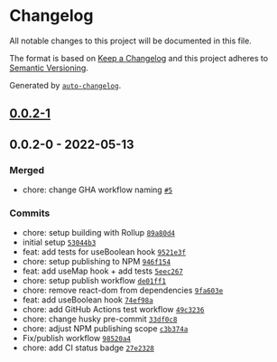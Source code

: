 # Changelog

All notable changes to this project will be documented in this file.

The format is based on [Keep a Changelog](https://keepachangelog.com/en/1.0.0/)
and this project adheres to [Semantic Versioning](https://semver.org/spec/v2.0.0.html).

Generated by [`auto-changelog`](https://github.com/CookPete/auto-changelog).

## [0.0.2-1](https://github.com/digitalmonad/custom-react-hooks-library/compare/0.0.2-0...0.0.2-1)

## 0.0.2-0 - 2022-05-13

### Merged

- chore: change GHA workflow naming [`#5`](https://github.com/digitalmonad/custom-react-hooks-library/pull/5)

### Commits

- chore: setup building with Rollup [`89a80d4`](https://github.com/digitalmonad/custom-react-hooks-library/commit/89a80d4cdcc310e51b36b39d84ea5e9ffa069a98)
- initial setup [`53044b3`](https://github.com/digitalmonad/custom-react-hooks-library/commit/53044b3de5168c6df6e2591b1704ceaf32bd5583)
- feat: add tests for useBoolean hook [`9521e3f`](https://github.com/digitalmonad/custom-react-hooks-library/commit/9521e3f90fdc994dc1294e78e590913ced3a9c64)
- chore: setup publishing to NPM [`946f154`](https://github.com/digitalmonad/custom-react-hooks-library/commit/946f154973e7fae1be48ce4f546efc2cf88b1cbb)
- feat: add useMap hook + add tests [`5eec267`](https://github.com/digitalmonad/custom-react-hooks-library/commit/5eec267b9f379624d7e15e62e7d46bebe0a2a61c)
- chore: setup publish workflow [`de01ff1`](https://github.com/digitalmonad/custom-react-hooks-library/commit/de01ff1db9a7862894983e270a99fced60d58b21)
- chore: remove react-dom from dependencies [`9fa603e`](https://github.com/digitalmonad/custom-react-hooks-library/commit/9fa603e3f3bc497f3273e7c35b847fb57af17bff)
- feat: add useBoolean hook [`74ef98a`](https://github.com/digitalmonad/custom-react-hooks-library/commit/74ef98a529e21a59f2bb94c4705d2312cbd599e9)
- chore: add GitHub Actions test workflow [`49c3236`](https://github.com/digitalmonad/custom-react-hooks-library/commit/49c32363e402efe4cdee5f9a33bfeb2a7e9312a6)
- chore: change husky pre-commit [`33df0c8`](https://github.com/digitalmonad/custom-react-hooks-library/commit/33df0c8926f05f0c9ae1d45252cfb185b1ba778d)
- chore: adjust NPM publishing scope [`c3b374a`](https://github.com/digitalmonad/custom-react-hooks-library/commit/c3b374a9ecf613c5416c3e1922698c59f538f916)
- Fix/publish workflow [`98520a4`](https://github.com/digitalmonad/custom-react-hooks-library/commit/98520a41ec955adeff4724fce0456b3ba49e9338)
- chore: add CI status badge [`27e2328`](https://github.com/digitalmonad/custom-react-hooks-library/commit/27e23289feae4ed1cc34091fb81851f489cef742)

